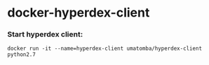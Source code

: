# docker-hyperdex-client

### Start hyperdex client:

```
docker run -it --name=hyperdex-client umatomba/hyperdex-client python2.7
```
